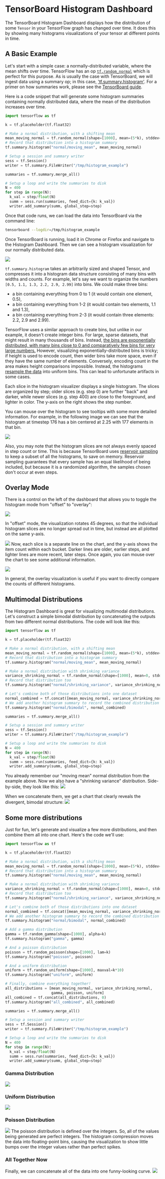 # TensorBoard Histogram Dashboard

The TensorBoard Histogram Dashboard displays how the distribution of some
`Tensor` in your TensorFlow graph has changed over time. It does this by showing
many histograms visualizations of your tensor at different points in time.

## A Basic Example

Let's start with a simple case: a normally-distributed variable, where the mean
shifts over time.
TensorFlow has an op
[`tf.random_normal`](https://www.tensorflow.org/api_docs/python/tf/random_normal)
which is perfect for this purpose. As is usually the case with TensorBoard, we
will ingest data using a summary op; in this case,
['tf.summary.histogram'](https://www.tensorflow.org/api_docs/python/tf/summary/histogram).
For a primer on how summaries work, please see the
[TensorBoard guide](./summaries_and_tensorboard.md).

Here is a code snippet that will generate some histogram summaries containing
normally distributed data, where the mean of the distribution increases over
time.

```python
import tensorflow as tf

k = tf.placeholder(tf.float32)

# Make a normal distribution, with a shifting mean
mean_moving_normal = tf.random_normal(shape=[1000], mean=(5*k), stddev=1)
# Record that distribution into a histogram summary
tf.summary.histogram("normal/moving_mean", mean_moving_normal)

# Setup a session and summary writer
sess = tf.Session()
writer = tf.summary.FileWriter("/tmp/histogram_example")

summaries = tf.summary.merge_all()

# Setup a loop and write the summaries to disk
N = 400
for step in range(N):
  k_val = step/float(N)
  summ = sess.run(summaries, feed_dict={k: k_val})
  writer.add_summary(summ, global_step=step)
```

Once that code runs, we can load the data into TensorBoard via the command line:


```sh
tensorboard --logdir=/tmp/histogram_example
```

Once TensorBoard is running, load it in Chrome or Firefox and navigate to the
Histogram Dashboard. Then we can see a histogram visualization for our normally
distributed data.

![](https://www.tensorflow.org/images/tensorboard/histogram_dashboard/1_moving_mean.png)

`tf.summary.histogram` takes an arbitrarily sized and shaped Tensor, and
compresses it into a histogram data structure consisting of many bins with
widths and counts. For example, let's say we want to organize the numbers
`[0.5, 1.1, 1.3, 2.2, 2.9, 2.99]` into bins. We could make three bins:
* a bin
containing everything from 0 to 1 (it would contain one element, 0.5),
* a bin
containing everything from 1-2 (it would contain two elements, 1.1 and 1.3),
* a bin containing everything from 2-3 (it would contain three elements: 2.2,
2.9 and 2.99).

TensorFlow uses a similar approach to create bins, but unlike in our example, it
doesn't create integer bins. For large, sparse datasets, that might result in
many thousands of bins.
Instead, [the bins are exponentially distributed, with many bins close to 0 and
comparatively few bins for very large numbers.](https://github.com/tensorflow/tensorflow/blob/c8b59c046895fa5b6d79f73e0b5817330fcfbfc1/tensorflow/core/lib/histogram/histogram.cc#L28)
However, visualizing exponentially-distributed bins is tricky; if height is used
to encode count, then wider bins take more space, even if they have the same
number of elements. Conversely, encoding count in the area makes height
comparisons impossible. Instead, the histograms [resample the data](https://github.com/tensorflow/tensorflow/blob/17c47804b86e340203d451125a721310033710f1/tensorflow/tensorboard/components/tf_backend/backend.ts#L400)
into uniform bins. This can lead to unfortunate artifacts in some cases.

Each slice in the histogram visualizer displays a single histogram.
The slices are organized by step;
older slices (e.g. step 0) are further "back" and darker, while newer slices
(e.g. step 400) are close to the foreground, and lighter in color.
The y-axis on the right shows the step number.

You can mouse over the histogram to see tooltips with some more detailed
information. For example, in the following image we can see that the histogram
at timestep 176 has a bin centered at 2.25 with 177 elements in that bin.

![](https://www.tensorflow.org/images/tensorboard/histogram_dashboard/2_moving_mean_tooltip.png)

Also, you may note that the histogram slices are not always evenly spaced in
step count or time. This is because TensorBoard uses
[reservoir sampling](https://en.wikipedia.org/wiki/Reservoir_sampling) to keep a
subset of all the histograms, to save on memory. Reservoir sampling guarantees
that every sample has an equal likelihood of being included, but because it is
a randomized algorithm, the samples chosen don't occur at even steps.

## Overlay Mode

There is a control on the left of the dashboard that allows you to toggle the
histogram mode from "offset" to "overlay":

![](https://www.tensorflow.org/images/tensorboard/histogram_dashboard/3_overlay_offset.png)

In "offset" mode, the visualization rotates 45 degrees, so that the individual
histogram slices are no longer spread out in time, but instead are all plotted
on the same y-axis.

![](https://www.tensorflow.org/images/tensorboard/histogram_dashboard/4_overlay.png)
Now, each slice is a separate line on the chart, and the y-axis shows the item
count within each bucket. Darker lines are older, earlier steps, and lighter
lines are more recent, later steps. Once again, you can mouse over the chart to
see some additional information.

![](https://www.tensorflow.org/images/tensorboard/histogram_dashboard/5_overlay_tooltips.png)

In general, the overlay visualization is useful if you want to directly compare
the counts of different histograms.

## Multimodal Distributions

The Histogram Dashboard is great for visualizing multimodal
distributions. Let's construct a simple bimodal distribution by concatenating
the outputs from two different normal distributions. The code will look like
this:

```python
import tensorflow as tf

k = tf.placeholder(tf.float32)

# Make a normal distribution, with a shifting mean
mean_moving_normal = tf.random_normal(shape=[1000], mean=(5*k), stddev=1)
# Record that distribution into a histogram summary
tf.summary.histogram("normal/moving_mean", mean_moving_normal)

# Make a normal distribution with shrinking variance
variance_shrinking_normal = tf.random_normal(shape=[1000], mean=0, stddev=1-(k))
# Record that distribution too
tf.summary.histogram("normal/shrinking_variance", variance_shrinking_normal)

# Let's combine both of those distributions into one dataset
normal_combined = tf.concat([mean_moving_normal, variance_shrinking_normal], 0)
# We add another histogram summary to record the combined distribution
tf.summary.histogram("normal/bimodal", normal_combined)

summaries = tf.summary.merge_all()

# Setup a session and summary writer
sess = tf.Session()
writer = tf.summary.FileWriter("/tmp/histogram_example")

# Setup a loop and write the summaries to disk
N = 400
for step in range(N):
  k_val = step/float(N)
  summ = sess.run(summaries, feed_dict={k: k_val})
  writer.add_summary(summ, global_step=step)
```

You already remember our "moving mean" normal distribution from the example
above. Now we also have a "shrinking variance" distribution. Side-by-side, they
look like this:
![](https://www.tensorflow.org/images/tensorboard/histogram_dashboard/6_two_distributions.png)

When we concatenate them, we get a chart that clearly reveals the divergent,
bimodal structure:
![](https://www.tensorflow.org/images/tensorboard/histogram_dashboard/7_bimodal.png)

## Some more distributions

Just for fun, let's generate and visualize a few more distributions, and then
combine them all into one chart. Here's the code we'll use:

```python
import tensorflow as tf

k = tf.placeholder(tf.float32)

# Make a normal distribution, with a shifting mean
mean_moving_normal = tf.random_normal(shape=[1000], mean=(5*k), stddev=1)
# Record that distribution into a histogram summary
tf.summary.histogram("normal/moving_mean", mean_moving_normal)

# Make a normal distribution with shrinking variance
variance_shrinking_normal = tf.random_normal(shape=[1000], mean=0, stddev=1-(k))
# Record that distribution too
tf.summary.histogram("normal/shrinking_variance", variance_shrinking_normal)

# Let's combine both of those distributions into one dataset
normal_combined = tf.concat([mean_moving_normal, variance_shrinking_normal], 0)
# We add another histogram summary to record the combined distribution
tf.summary.histogram("normal/bimodal", normal_combined)

# Add a gamma distribution
gamma = tf.random_gamma(shape=[1000], alpha=k)
tf.summary.histogram("gamma", gamma)

# And a poisson distribution
poisson = tf.random_poisson(shape=[1000], lam=k)
tf.summary.histogram("poisson", poisson)

# And a uniform distribution
uniform = tf.random_uniform(shape=[1000], maxval=k*10)
tf.summary.histogram("uniform", uniform)

# Finally, combine everything together!
all_distributions = [mean_moving_normal, variance_shrinking_normal,
                     gamma, poisson, uniform]
all_combined = tf.concat(all_distributions, 0)
tf.summary.histogram("all_combined", all_combined)

summaries = tf.summary.merge_all()

# Setup a session and summary writer
sess = tf.Session()
writer = tf.summary.FileWriter("/tmp/histogram_example")

# Setup a loop and write the summaries to disk
N = 400
for step in range(N):
  k_val = step/float(N)
  summ = sess.run(summaries, feed_dict={k: k_val})
  writer.add_summary(summ, global_step=step)
```
### Gamma Distribution
![](https://www.tensorflow.org/images/tensorboard/histogram_dashboard/8_gamma.png)

### Uniform Distribution
![](https://www.tensorflow.org/images/tensorboard/histogram_dashboard/9_uniform.png)

### Poisson Distribution
![](https://www.tensorflow.org/images/tensorboard/histogram_dashboard/10_poisson.png)
The poisson distribution is defined over the integers. So, all of the values
being generated are perfect integers. The histogram compression moves the data
into floating-point bins, causing the visualization to show little
bumps over the integer values rather than perfect spikes.

### All Together Now
Finally, we can concatenate all of the data into one funny-looking curve.
![](https://www.tensorflow.org/images/tensorboard/histogram_dashboard/11_all_combined.png)

